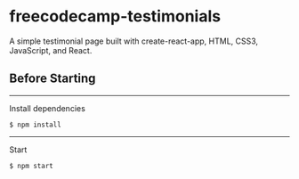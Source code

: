 # freecodecamp-testimonials
A simple testimonial page built with create-react-app, HTML, CSS3, JavaScript, and React.

## Before Starting
***
Install dependencies
```
$ npm install
```

***
Start
```
$ npm start
```
